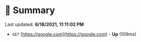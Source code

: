 # 📖 Summary
Last updated: **6/18/2021, 11:11:02 PM**

- `GET` [https://google.com](https://google.com) - **Up** (109ms)
